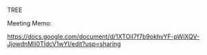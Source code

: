 TREE

Meeting Memo:

https://docs.google.com/document/d/1XTOiI7f7b9okhvYF-pWiXQV-JjowdnMIi0TldcV1wYI/edit?usp=sharing
